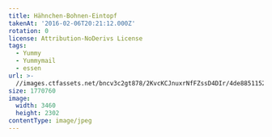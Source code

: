 ```yaml
---
title: Hähnchen-Bohnen-Eintopf
takenAt: '2016-02-06T20:21:12.000Z'
rotation: 0
license: Attribution-NoDerivs License
tags:
  - Yummy
  - Yummymail
  - essen
url: >-
  //images.ctfassets.net/bncv3c2gt878/2KvcKCJnuxrNfFZssD4DIr/4de88511520e307a813f28f0aabb7a80/hhnchen-bohnen-eintopf_24591709199_o
size: 1770760
image:
  width: 3460
  height: 2302
contentType: image/jpeg
---
```


